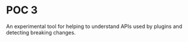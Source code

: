 # POC 3

An experimental tool for helping to understand APIs used by plugins and detecting breaking changes.
